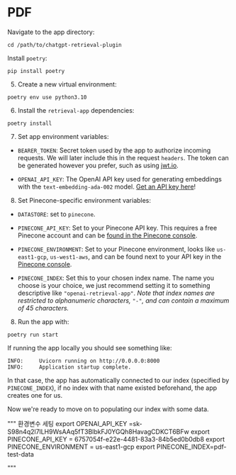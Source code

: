 # PDF

Navigate to the app directory:

```
cd /path/to/chatgpt-retrieval-plugin
```

Install `poetry`:

```
pip install poetry
```

5. Create a new virtual environment:

```
poetry env use python3.10
```

6. Install the `retrieval-app` dependencies:

```
poetry install
```

7. Set app environment variables:

* `BEARER_TOKEN`: Secret token used by the app to authorize incoming requests. We will later include this in the request `headers`. The token can be generated however you prefer, such as using [jwt.io](https://jwt.io/).

* `OPENAI_API_KEY`: The OpenAI API key used for generating embeddings with the `text-embedding-ada-002` model. [Get an API key here](https://platform.openai.com/account/api-keys)!

8. Set Pinecone-specific environment variables:

* `DATASTORE`: set to `pinecone`.

* `PINECONE_API_KEY`: Set to your Pinecone API key. This requires a free Pinecone account and can be [found in the Pinecone console](https://app.pinecone.io/).

* `PINECONE_ENVIRONMENT`: Set to your Pinecone environment, looks like `us-east1-gcp`, `us-west1-aws`, and can be found next to your API key in the [Pinecone console](https://app.pinecone.io/).

* `PINECONE_INDEX`: Set this to your chosen index name. The name you choose is your choice, we just recommend setting it to something descriptive like `"openai-retrieval-app"`. *Note that index names are restricted to alphanumeric characters, `"-"`, and can contain a maximum of 45 characters.*

8. Run the app with:

```
poetry run start
```

If running the app locally you should see something like:

```
INFO:     Uvicorn running on http://0.0.0.0:8000
INFO:     Application startup complete.
```

In that case, the app has automatically connected to our index (specified by `PINECONE_INDEX`), if no index with that name existed beforehand, the app creates one for us.

Now we're ready to move on to populating our index with some data.


"""
환경변수 세팅 
export OPENAI_API_KEY =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
export PINECONE_API_KEY = 6757054f-e22e-4481-83a3-84b5ed0b0db8
export PINECONE_ENVIRONMENT = us-east1-gcp
export PINECONE_INDEX=pdf-test-data

"""
